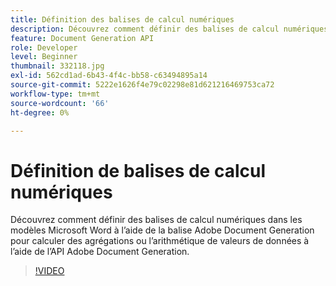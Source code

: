 ```yaml
---
title: Définition des balises de calcul numériques
description: Découvrez comment définir des balises de calcul numériques dans les modèles Microsoft Word à l’aide de la balise Adobe Document Generation pour calculer les agrégations ou l’arithmétique des valeurs de données à l’aide de l’API Adobe Document Generation
feature: Document Generation API
role: Developer
level: Beginner
thumbnail: 332118.jpg
exl-id: 562cd1ad-6b43-4f4c-bb58-c63494895a14
source-git-commit: 5222e1626f4e79c02298e81d621216469753ca72
workflow-type: tm+mt
source-wordcount: '66'
ht-degree: 0%

---
```


# Définition de balises de calcul numériques

Découvrez comment définir des balises de calcul numériques dans les modèles Microsoft Word à l’aide de la balise Adobe Document Generation pour calculer des agrégations ou l’arithmétique de valeurs de données à l’aide de l’API Adobe Document Generation.

>[!VIDEO](https://video.tv.adobe.com/v/332118?hidetitle=true)
